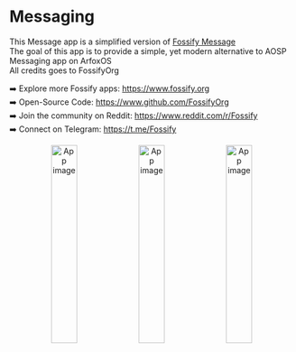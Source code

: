 # Messaging

This Message app is a simplified version of [Fossify Message](https://github.com/FossifyOrg/Messages)\
The goal of this app is to provide a simple, yet modern alternative to AOSP Messaging app on ArfoxOS\
All credits goes to FossifyOrg

➡️ Explore more Fossify apps: https://www.fossify.org<br>
➡️ Open-Source Code: https://www.github.com/FossifyOrg<br>
➡️ Join the community on Reddit: https://www.reddit.com/r/Fossify<br>
➡️ Connect on Telegram: https://t.me/Fossify

<div align="center">
<img alt="App image" src="fastlane/metadata/android/en-US/images/phoneScreenshots/1_en-US.png" width="30%">
<img alt="App image" src="fastlane/metadata/android/en-US/images/phoneScreenshots/2_en-US.png" width="30%">
<img alt="App image" src="fastlane/metadata/android/en-US/images/phoneScreenshots/3_en-US.png" width="30%">
</div>


